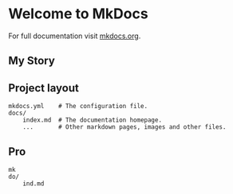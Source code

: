 # Welcome to MkDocs

For full documentation visit [mkdocs.org](https://www.mkdocs.org).

## My Story

## Project layout

    mkdocs.yml    # The configuration file.
    docs/
        index.md  # The documentation homepage.
        ...       # Other markdown pages, images and other files.

## Pro
    mk
    do/
        ind.md

